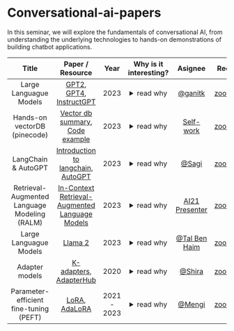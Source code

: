 # Conversational-ai-papers
In this seminar, we will explore the fundamentals of conversational AI, from understanding the underlying technologies to hands-on demonstrations of building chatbot applications.



| Title | Paper / Resource | Year | Why is it interesting? | Asignee | Recording | Slides 
|:---:|:---:|:---:|:---:|:---:|:---:|:---:|
|Large Languague Models|[GPT2](https://d4mucfpksywv.cloudfront.net/better-language-models/language_models_are_unsupervised_multitask_learners.pdf), [GPT4](https://arxiv.org/pdf/2303.08774.pdf), [InstructGPT](https://arxiv.org/pdf/2203.02155.pdf)| 2023 | <details><summary>read why</summary> A review of the greatest and latest LLMs.</details> |  [@ganitk]() |[zoom](TBD)(code)|[slides](TBD) |
|Hands-on vectorDB (pinecode)|[Vector db summary](https://www.pinecone.io/learn/vector-database/), [Code example](https://colab.research.google.com/github/pinecone-io/examples/blob/master/generation/gpt4-retrieval-augmentation/gpt-4-langchain-docs.ipynb#scrollTo=p0U9_7Fium8u)| 2023 | <details><summary>read why</summary> A short turtorial of how to use open source libraries to retrive documents. </details> |  [Self-work]() |[zoom](TBD)(code)|[slides](TBD)|
|LangChain & AutoGPT|[Introduction to langchain](https://python.langchain.com/docs/get_started/introduction.html), [AutoGPT](https://autogpt.net/)| 2023 | <details><summary>read why</summary> A turtorial on the latest and greatest apis for conversational ai. </details> |  [@Sagi]() |[zoom](TBD)(code)|[slides](TBD) |
|Retrieval-Augmented Language Modeling (RALM)|[In-Context Retrieval-Augmented Language Models](https://arxiv.org/pdf/2302.00083.pdf)| 2023 | <details><summary>read why</summary> A method for incoporating the retrived documents for the generation process of the LM </details> |  [AI21 Presenter]() |[zoom](TBD)(code)|[slides](TBD) |
|Large Languague Models|[Llama 2](https://ai.meta.com/research/publications/llama-2-open-foundation-and-fine-tuned-chat-models/)| 2023 | <details><summary>read why</summary> A review of the greatest and latest LLMs.</details> |  [@Tal Ben Haim]() |[zoom](TBD)(code)|[slides](TBD) |
|Adapter models|[K-adapters](https://arxiv.org/pdf/2002.01808.pdf), [AdapterHub](https://arxiv.org/pdf/2007.07779.pdf)| 2020 | <details><summary>read why</summary> Model specialization technique which trains only small components on top of the existing model layers.  </details> |  [@Shira]() |[zoom](TBD)(code)|[slides](TBD) |
|Parameter-efficient fine-tuning (PEFT)|[LoRA](https://arxiv.org/pdf/2106.09685.pdf), [AdaLoRA](https://arxiv.org/pdf/2303.10512.pdf)| 2021 - 2023 | <details><summary>read why</summary> Fine-tune technique that do not require full model finetuning. The idea behind LoRA is that fine-tuning a foundation model on a downstream task does not require updating all of its parameters. There is a low-dimension matrix that can represent the space of the downstream task with very high accuracy.  </details> |  [@Mengi]() |[zoom](TBD)(code)|[slides](TBD) |
